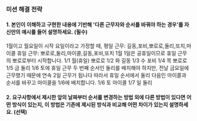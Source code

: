 ### 미션 해결 전략 
#### 1. 본인이 이해하고 구현한 내용에 기반해 '다른 근무자와 순서를 바꿔야 하는 경우'를 자신만의 예시를 들어 설명하세요. (필수)       
1월이고 월요일이 시작 요일이라고 가정할 때,
평일 근무: 길동,포비,뽀로로,둘리,또치,마이콜
휴일 근무: 뽀로로,둘리,마이콜,길동,포비,또치
1월 1일은 공휴일이므로 휴일 근무의 뽀로로부터 시작합니다.
1/1 월(휴일) 뽀로로
1/2 화 길동
1/3 수 포비
1/4 목 뽀로로
1/5 금 둘리
1/6 토에 휴일 근무 두 번째 순서인 둘리를 배치해야 하지만, 전날 금요일에 근무했기 때문에 연속 2일 근무가 됩니다
따라서 휴일 순서에서 둘리 다음인 마이콜과 순서를 바꾸고 마이콜을 1/6에 배치합니다.
1/6 토 마이콜
1/7 일 둘리

#### 2. 요구사항에서 제시한 앞의 날짜부터 순서를 변경하는 방법 외에 다른 방법이 있다면 어떤 방식이 있는지, 이 방법은 기존에 제시된 방식과 비교해 어떤 차이가 있는지 설명하세요. (선택)
